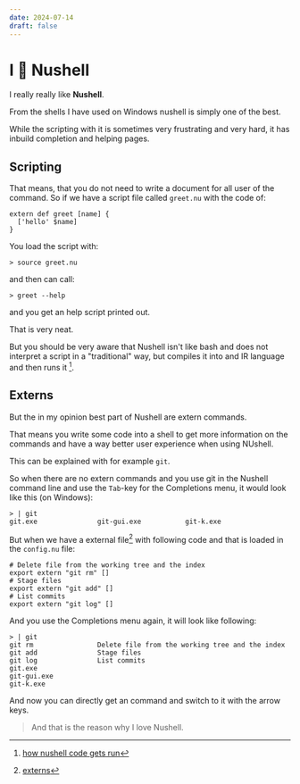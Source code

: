 ```yaml
---
date: 2024-07-14
draft: false
---
```


# I &#x1F496; Nushell

I really really like **Nushell**.

From the shells I have used on Windows nushell is simply one of the best.

While the scripting with it is sometimes very frustrating and very hard, it has
inbuild completion and helping pages.

## Scripting

That means, that you do not need to write a document for all user of the
command. So if we have a script file called `greet.nu` with the code of:

```
extern def greet [name] {
  ['hello' $name]
}
```

You load the script with:

```
> source greet.nu
```

and then can call:

```
> greet --help
```

and you get an help script printed out.

That is very neat.

But you should be very aware that Nushell isn't like bash and does not interpret
a script in a "traditional" way, but compiles it into and IR language and then
runs it [^1].

## Externs

But the in my opinion best part of Nushell are extern commands.

That means you write some code into a shell to get more information on the
commands and have a way better user experience when using NUshell.

This can be explained with for example `git`.

So when there are no extern commands and you use git in the Nushell command line
and use the `Tab`-key for the Completions menu, it would look like this (on
Windows):

```
> | git
git.exe               git-gui.exe           git-k.exe
```

But when we have a external file[^2] with following code and that is loaded in
the `config.nu` file:

```
# Delete file from the working tree and the index
export extern "git rm" []
# Stage files
export extern "git add" []
# List commits
export extern "git log" []
```

And you use the Completions menu again, it will look like following:

```
> | git
git rm                Delete file from the working tree and the index
git add               Stage files
git log               List commits
git.exe
git-gui.exe
git-k.exe
```

And now you can directly get an command and switch to it with the arrow keys.

> And that is the reason why I love Nushell.

[^1]: [how nushell code gets run](https://www.nushell.sh/book/how_nushell_code_gets_run.html#parsing-and-evaluation)
[^2]: [externs](https://www.nushell.sh/book/externs.html)
